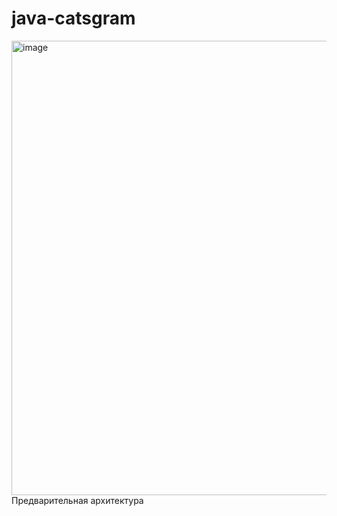 # java-catsgram
<img width="1109" height="727" alt="image" src="https://github.com/user-attachments/assets/721da7c5-9e5f-4cf0-b589-b1721e7f8755" />
Предварительная архитектура
